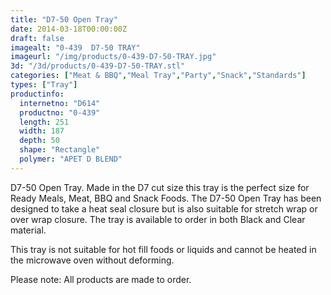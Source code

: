 ```yaml
---
title: "D7-50 Open Tray"
date: 2014-03-18T00:00:00Z
draft: false
imagealt: "0-439  D7-50 TRAY"
imageurl: "/img/products/0-439-D7-50-TRAY.jpg"
3d: "/3d/products/0-439-D7-50-TRAY.stl"
categories: ["Meat & BBQ","Meal Tray","Party","Snack","Standards"]
types: ["Tray"]
productinfo:
  internetno: "D614"
  productno: "0-439"
  length: 251
  width: 187
  depth: 50
  shape: "Rectangle"
  polymer: "APET D BLEND"
---
```

D7-50 Open Tray. Made in the D7 cut size this tray is the perfect size for Ready Meals, Meat, BBQ and Snack Foods. The D7-50 Open Tray has been designed to take a heat seal closure but is also suitable for stretch wrap or over wrap closure. The tray is available to order in both Black and Clear material.

This tray is not suitable for hot fill foods or liquids and cannot be heated in the microwave oven without deforming.

Please note: All products are made to order.
